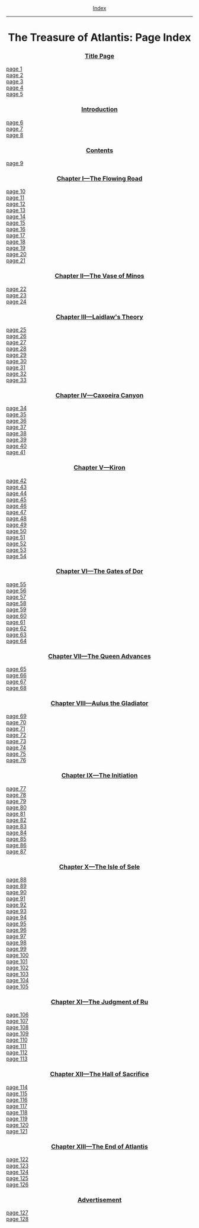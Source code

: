<body>
 <center><a href="index.htm">Index</a></center><hr>
 <h1 align="CENTER">The Treasure of Atlantis: Page Index</h1>
 <h3 align="CENTER"><a href="toa00.htm">Title Page</a></h3>
 <a href="toa00.htm#page_1">page 1</a><br>
 <a href="toa00.htm#page_2">page 2</a><br>
 <a href="toa00.htm#page_3">page 3</a><br>
 <a href="toa00.htm#page_4">page 4</a><br>
 <a href="toa00.htm#page_5">page 5</a><br>
 <h3 align="CENTER"><a href="toa01.htm">Introduction</a></h3>
 <a href="toa01.htm#page_6">page 6</a><br>
 <a href="toa01.htm#page_7">page 7</a><br>
 <a href="toa01.htm#page_8">page 8</a><br>
 <h3 align="CENTER"><a href="toa02.htm">Contents</a></h3>
 <a href="toa02.htm#page_9">page 9</a><br>
 <h3 align="CENTER"><a href="toa03.htm">Chapter I—The Flowing Road</a></h3>
 <a href="toa03.htm#page_10">page 10</a><br>
 <a href="toa03.htm#page_11">page 11</a><br>
 <a href="toa03.htm#page_12">page 12</a><br>
 <a href="toa03.htm#page_13">page 13</a><br>
 <a href="toa03.htm#page_14">page 14</a><br>
 <a href="toa03.htm#page_15">page 15</a><br>
 <a href="toa03.htm#page_16">page 16</a><br>
 <a href="toa03.htm#page_17">page 17</a><br>
 <a href="toa03.htm#page_18">page 18</a><br>
 <a href="toa03.htm#page_19">page 19</a><br>
 <a href="toa03.htm#page_20">page 20</a><br>
 <a href="toa03.htm#page_21">page 21</a><br>
 <h3 align="CENTER"><a href="toa04.htm">Chapter II—The Vase of Minos</a></h3>
 <a href="toa04.htm#page_22">page 22</a><br>
 <a href="toa04.htm#page_23">page 23</a><br>
 <a href="toa04.htm#page_24">page 24</a><br>
 <h3 align="CENTER"><a href="toa05.htm">Chapter III—Laidlaw's Theory</a></h3>
 <a href="toa05.htm#page_25">page 25</a><br>
 <a href="toa05.htm#page_26">page 26</a><br>
 <a href="toa05.htm#page_27">page 27</a><br>
 <a href="toa05.htm#page_28">page 28</a><br>
 <a href="toa05.htm#page_29">page 29</a><br>
 <a href="toa05.htm#page_30">page 30</a><br>
 <a href="toa05.htm#page_31">page 31</a><br>
 <a href="toa05.htm#page_32">page 32</a><br>
 <a href="toa05.htm#page_33">page 33</a><br>
 <h3 align="CENTER"><a href="toa06.htm">Chapter IV—Caxoeira Canyon</a></h3>
 <a href="toa06.htm#page_34">page 34</a><br>
 <a href="toa06.htm#page_35">page 35</a><br>
 <a href="toa06.htm#page_36">page 36</a><br>
 <a href="toa06.htm#page_37">page 37</a><br>
 <a href="toa06.htm#page_38">page 38</a><br>
 <a href="toa06.htm#page_39">page 39</a><br>
 <a href="toa06.htm#page_40">page 40</a><br>
 <a href="toa06.htm#page_41">page 41</a><br>
 <h3 align="CENTER"><a href="toa07.htm">Chapter V—Kiron</a></h3>
 <a href="toa07.htm#page_42">page 42</a><br>
 <a href="toa07.htm#page_43">page 43</a><br>
 <a href="toa07.htm#page_44">page 44</a><br>
 <a href="toa07.htm#page_45">page 45</a><br>
 <a href="toa07.htm#page_46">page 46</a><br>
 <a href="toa07.htm#page_47">page 47</a><br>
 <a href="toa07.htm#page_48">page 48</a><br>
 <a href="toa07.htm#page_49">page 49</a><br>
 <a href="toa07.htm#page_50">page 50</a><br>
 <a href="toa07.htm#page_51">page 51</a><br>
 <a href="toa07.htm#page_52">page 52</a><br>
 <a href="toa07.htm#page_53">page 53</a><br>
 <a href="toa07.htm#page_54">page 54</a><br>
 <h3 align="CENTER"><a href="toa08.htm">Chapter VI—The Gates of Dor</a></h3>
 <a href="toa08.htm#page_55">page 55</a><br>
 <a href="toa08.htm#page_56">page 56</a><br>
 <a href="toa08.htm#page_57">page 57</a><br>
 <a href="toa08.htm#page_58">page 58</a><br>
 <a href="toa08.htm#page_59">page 59</a><br>
 <a href="toa08.htm#page_60">page 60</a><br>
 <a href="toa08.htm#page_61">page 61</a><br>
 <a href="toa08.htm#page_62">page 62</a><br>
 <a href="toa08.htm#page_63">page 63</a><br>
 <a href="toa08.htm#page_64">page 64</a><br>
 <h3 align="CENTER"><a href="toa09.htm">Chapter VII—The Queen Advances</a></h3>
 <a href="toa09.htm#page_65">page 65</a><br>
 <a href="toa09.htm#page_66">page 66</a><br>
 <a href="toa09.htm#page_67">page 67</a><br>
 <a href="toa09.htm#page_68">page 68</a><br>
 <h3 align="CENTER"><a href="toa10.htm">Chapter VIII—Aulus the Gladiator</a></h3>
 <a href="toa10.htm#page_69">page 69</a><br>
 <a href="toa10.htm#page_70">page 70</a><br>
 <a href="toa10.htm#page_71">page 71</a><br>
 <a href="toa10.htm#page_72">page 72</a><br>
 <a href="toa10.htm#page_73">page 73</a><br>
 <a href="toa10.htm#page_74">page 74</a><br>
 <a href="toa10.htm#page_75">page 75</a><br>
 <a href="toa10.htm#page_76">page 76</a><br>
 <h3 align="CENTER"><a href="toa11.htm">Chapter IX—The Initiation</a></h3>
 <a href="toa11.htm#page_77">page 77</a><br>
 <a href="toa11.htm#page_78">page 78</a><br>
 <a href="toa11.htm#page_79">page 79</a><br>
 <a href="toa11.htm#page_80">page 80</a><br>
 <a href="toa11.htm#page_81">page 81</a><br>
 <a href="toa11.htm#page_82">page 82</a><br>
 <a href="toa11.htm#page_83">page 83</a><br>
 <a href="toa11.htm#page_84">page 84</a><br>
 <a href="toa11.htm#page_85">page 85</a><br>
 <a href="toa11.htm#page_86">page 86</a><br>
 <a href="toa11.htm#page_87">page 87</a><br>
 <h3 align="CENTER"><a href="toa12.htm">Chapter X—The Isle of Sele</a></h3>
 <a href="toa12.htm#page_88">page 88</a><br>
 <a href="toa12.htm#page_89">page 89</a><br>
 <a href="toa12.htm#page_90">page 90</a><br>
 <a href="toa12.htm#page_91">page 91</a><br>
 <a href="toa12.htm#page_92">page 92</a><br>
 <a href="toa12.htm#page_93">page 93</a><br>
 <a href="toa12.htm#page_94">page 94</a><br>
 <a href="toa12.htm#page_95">page 95</a><br>
 <a href="toa12.htm#page_96">page 96</a><br>
 <a href="toa12.htm#page_97">page 97</a><br>
 <a href="toa12.htm#page_98">page 98</a><br>
 <a href="toa12.htm#page_99">page 99</a><br>
 <a href="toa12.htm#page_100">page 100</a><br>
 <a href="toa12.htm#page_101">page 101</a><br>
 <a href="toa12.htm#page_102">page 102</a><br>
 <a href="toa12.htm#page_103">page 103</a><br>
 <a href="toa12.htm#page_104">page 104</a><br>
 <a href="toa12.htm#page_105">page 105</a><br>
 <h3 align="CENTER"><a href="toa13.htm">Chapter XI—The Judgment of Ru</a></h3>
 <a href="toa13.htm#page_106">page 106</a><br>
 <a href="toa13.htm#page_107">page 107</a><br>
 <a href="toa13.htm#page_108">page 108</a><br>
 <a href="toa13.htm#page_109">page 109</a><br>
 <a href="toa13.htm#page_110">page 110</a><br>
 <a href="toa13.htm#page_111">page 111</a><br>
 <a href="toa13.htm#page_112">page 112</a><br>
 <a href="toa13.htm#page_113">page 113</a><br>
 <h3 align="CENTER"><a href="toa14.htm">Chapter XII—The Hall of Sacrifice</a></h3>
 <a href="toa14.htm#page_114">page 114</a><br>
 <a href="toa14.htm#page_115">page 115</a><br>
 <a href="toa14.htm#page_116">page 116</a><br>
 <a href="toa14.htm#page_117">page 117</a><br>
 <a href="toa14.htm#page_118">page 118</a><br>
 <a href="toa14.htm#page_119">page 119</a><br>
 <a href="toa14.htm#page_120">page 120</a><br>
 <a href="toa14.htm#page_121">page 121</a><br>
 <h3 align="CENTER"><a href="toa15.htm">Chapter XIII—The End of Atlantis</a></h3>
 <a href="toa15.htm#page_122">page 122</a><br>
 <a href="toa15.htm#page_123">page 123</a><br>
 <a href="toa15.htm#page_124">page 124</a><br>
 <a href="toa15.htm#page_125">page 125</a><br>
 <a href="toa15.htm#page_126">page 126</a><br>
 <h3 align="CENTER"><a href="toa16.htm">Advertisement</a></h3>
 <a href="toa16.htm#page_127">page 127</a><br>
 <a href="toa16.htm#page_128">page 128</a><br>
 </body>